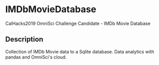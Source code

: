 # IMDbMovieDatabase
CalHacks2019 OmniSci Challenge Candidate - IMDb Movie Database

## Description
Collection of IMDb Movie data to a Sqlite database. 
Data analytics with pandas and OmniSci's cloud.
